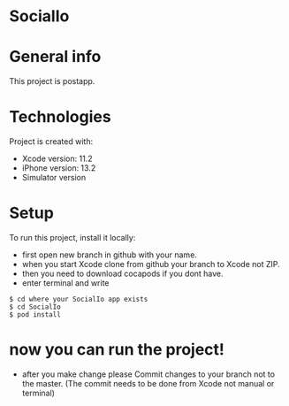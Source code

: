 # SocialIo


# General info
This project is postapp.
	
# Technologies
Project is created with:
* Xcode version: 11.2
* iPhone version: 13.2
* Simulator version

	
# Setup
To run this project, install it locally:
* first open new branch in github with your name.
* when you start Xcode clone from github your branch to Xcode not ZIP.
* then you need to download cocapods if you dont have.
* enter terminal and write 

```
$ cd where your SocialIo app exists
$ cd SocialIo
$ pod install

```
# now you can run the project!
* after you make change please Commit changes to your branch not to the master.
(The commit needs to be done from Xcode not manual or terminal)
